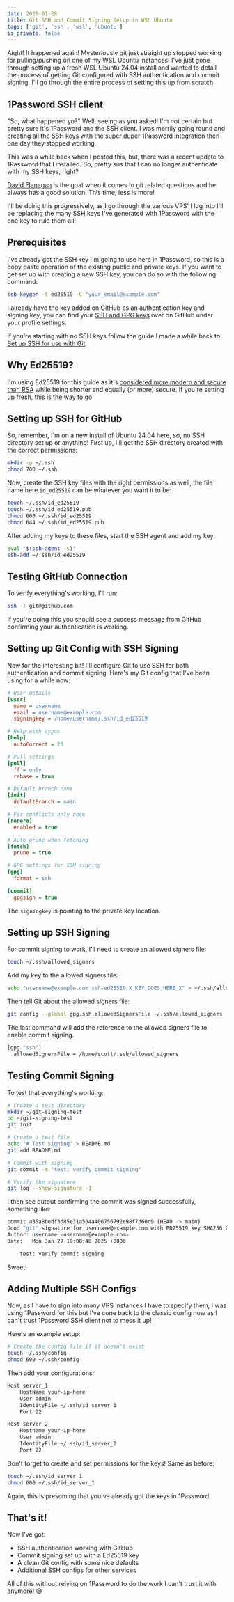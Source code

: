 ```yaml
---
date: 2025-01-28
title: Git SSH and Commit Signing Setup in WSL Ubuntu
tags: ['git', 'ssh', 'wsl', 'ubuntu']
is_private: false
---
```


<script>
  import { Bluesky, YouTube } from 'sveltekit-embed'
  import { Details } from '$lib/components'
</script>

Aight! It happened again! Mysteriously git just straight up stopped
working for pulling/pushing on one of my WSL Ubuntu instances! I've
just gone through setting up a fresh WSL Ubuntu 24.04 install and
wanted to detail the process of getting Git configured with SSH
authentication and commit signing. I'll go through the entire process
of setting this up from scratch.

## 1Password SSH client

"So, what happened yo?" Well, seeing as you asked! I'm not certain but
pretty sure it's 1Password and the SSH client. I was merrily going
round and creating all the SSH keys with the super duper 1Password
integration then one day they stopped working.

This was a while back when I posted this, but, there was a recent
update to 1Password that I installed. So, pretty sus that I can no
longer authenticate with my SSH keys, right?

<!-- cspell:ignore nlvjelw,pddq,qoglleko,3lbraturtf22s,3lbrb7dxsfs24,35bdlgus7hihmup66o265nuy,signingkey,rerere,gpgsign -->

<Bluesky
	post_id="did:plc:nlvjelw3dy3pddq7qoglleko/app.bsky.feed.post/3lbraturtf22s"
	iframe_styles="border-radius: 8px; box-shadow: 0 2px 4px rgba(0,0,0,0.1);"
/>

[David Flanagan](https://rawkode.dev) is the goat when it comes to git
related questions and he always has a good solution! This time, less
is more!

<Bluesky
	post_id="did:plc:35bdlgus7hihmup66o265nuy/app.bsky.feed.post/3lbrb7dxsfs24"
	iframe_styles="border-radius: 8px; box-shadow: 0 2px 4px rgba(0,0,0,0.1);"
/>

I'll be doing this progressively, as I go through the various VPS' I
log into I'll be replacing the many SSH keys I've generated with
1Password with the one key to rule them all!

## Prerequisites

I've already got the SSH key I'm going to use here in 1Password, so
this is a copy paste operation of the existing public and private
keys. If you want to get set up with creating a new SSH key, you can
do so with the following command:

```bash
ssh-keygen -t ed25519 -C "your_email@example.com"
```

I already have the key added on GitHub as an authentication key and
signing key, you can find your
[SSH and GPG keys](https://github.com/settings/keys) over on GitHub
under your profile settings.

If you're starting with no SSH keys follow the guide I made a while
back to
[Set up SSH for use with Git](https://scottspence.com/posts/set-up-ssh-for-use-with-git)

## Why Ed25519?

I'm using Ed25519 for this guide as it's
[considered more modern and secure than RSA](https://documentation.suse.com/sles/15-SP6/single-html/SLES-security/index.html#sec-ssh-authentic-gen-key)
while being shorter and equally (or more) secure. If you're setting up
fresh, this is the way to go.

## Setting up SSH for GitHub

So, remember, I'm on a new install of Ubuntu 24.04 here, so, no SSH
directory set up or anything! First up, I'll get the SSH directory
created with the correct permissions:

```bash
mkdir -p ~/.ssh
chmod 700 ~/.ssh
```

Now, create the SSH key files with the right permissions as well, the
file name here `id_ed25519` can be whatever you want it to be:

```bash
touch ~/.ssh/id_ed25519
touch ~/.ssh/id_ed25519.pub
chmod 600 ~/.ssh/id_ed25519
chmod 644 ~/.ssh/id_ed25519.pub
```

After adding my keys to these files, start the SSH agent and add my
key:

```bash
eval "$(ssh-agent -s)"
ssh-add ~/.ssh/id_ed25519
```

## Testing GitHub Connection

To verify everything's working, I'll run:

```bash
ssh -T git@github.com
```

If you're doing this you should see a success message from GitHub
confirming your authentication is working.

## Setting up Git Config with SSH Signing

Now for the interesting bit! I'll configure Git to use SSH for both
authentication and commit signing. Here's my Git config that I've been
using for a while now:

```ini
# User details
[user]
  name = username
  email = username@example.com
  signingkey = /home/username/.ssh/id_ed25519

# Help with typos
[help]
  autoCorrect = 20

# Pull settings
[pull]
  ff = only
  rebase = true

# Default branch name
[init]
  defaultBranch = main

# Fix conflicts only once
[rerere]
  enabled = true

# Auto prune when fetching
[fetch]
  prune = true

# GPG settings for SSH signing
[gpg]
  format = ssh

[commit]
  gpgsign = true
```

The `signingkey` is pointing to the private key location.

## Setting up SSH Signing

For commit signing to work, I'll need to create an allowed signers
file:

```bash
touch ~/.ssh/allowed_signers
```

Add my key to the allowed signers file:

```bash
echo "username@example.com ssh-ed25519 X_KEY_GOES_HERE_X" > ~/.ssh/allowed_signers
```

Then tell Git about the allowed signers file:

```bash
git config --global gpg.ssh.allowedSignersFile ~/.ssh/allowed_signers
```

The last command will add the reference to the allowed signers file to
enable commit signing.

```bash
[gpg "ssh"]
  allowedSignersFile = /home/scott/.ssh/allowed_signers
```

## Testing Commit Signing

To test that everything's working:

```bash
# Create a test directory
mkdir ~/git-signing-test
cd ~/git-signing-test
git init

# Create a test file
echo "# Test signing" > README.md
git add README.md

# Commit with signing
git commit -m "test: verify commit signing"

# Verify the signature
git log --show-signature -1
```

I then see output confirming the commit was signed successfully,
something like:

```bash
commit a35a8bedf3d85e31a504a406756792e98f7d60c9 (HEAD -> main)
Good "git" signature for username@example.com with ED25519 key SHA256:X_KEY_GOES_HERE_X
Author: username <username@example.com>
Date:   Mon Jan 27 19:08:48 2025 +0000

    test: verify commit signing
```

Sweet!

## Adding Multiple SSH Configs

Now, as I have to sign into many VPS instances I have to specify them,
I was using 1Password for this but I've cone back to the classic
config now as I can't trust 1Password SSH client not to mess it up!

Here's an example setup:

```bash
# Create the config file if it doesn't exist
touch ~/.ssh/config
chmod 600 ~/.ssh/config
```

Then add your configurations:

```bash
Host server_1
	HostName your-ip-here
	User admin
	IdentityFile ~/.ssh/id_server_1
	Port 22

Host server_2
	Hostname your-ip-here
	User admin
	IdentityFile ~/.ssh/id_server_2
	Port 22
```

Don't forget to create and set permissions for the keys! Same as
before:

```bash
touch ~/.ssh/id_server_1
chmod 600 ~/.ssh/id_server_1
```

Again, this is presuming that you've already got the keys in
1Password.

## That's it!

Now I've got:

- SSH authentication working with GitHub
- Commit signing set up with a Ed25519 key
- A clean Git config with some nice defaults
- Additional SSH configs for other services

All of this without relying on 1Password to do the work I can't trust
it with anymore! 😅
